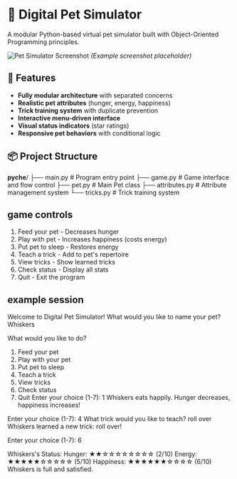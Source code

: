 # 🐾 Digital Pet Simulator 

A modular Python-based virtual pet simulator built with Object-Oriented Programming principles.

![Pet Simulator Screenshot](screenshot.png) *(Example screenshot placeholder)*

## 🌟 Features

- **Fully modular architecture** with separated concerns
- **Realistic pet attributes** (hunger, energy, happiness)
- **Trick training system** with duplicate prevention
- **Interactive menu-driven interface**
- **Visual status indicators** (star ratings)
- **Responsive pet behaviors** with conditional logic

## 📦 Project Structure
__pyche__/
├── main.py # Program entry point
├── game.py # Game interface and flow control
├── pet.py # Main Pet class
├── attributes.py # Attribute management system
└── tricks.py # Trick training system
## game controls
1. Feed your pet      - Decreases hunger
2. Play with pet      - Increases happiness (costs energy)
3. Put pet to sleep   - Restores energy
4. Teach a trick      - Add to pet's repertoire
5. View tricks        - Show learned tricks
6. Check status       - Display all stats
7. Quit               - Exit the program
## example session 
Welcome to Digital Pet Simulator!
What would you like to name your pet? Whiskers

What would you like to do?
1. Feed your pet
2. Play with your pet
3. Put pet to sleep
4. Teach a trick
5. View tricks
6. Check status
7. Quit
Enter your choice (1-7): 1
Whiskers eats happily. Hunger decreases, happiness increases!

Enter your choice (1-7): 4
What trick would you like to teach? roll over
Whiskers learned a new trick: roll over!

Enter your choice (1-7): 6

Whiskers's Status:
Hunger: ★★☆☆☆☆☆☆☆☆ (2/10)
Energy: ★★★★★☆☆☆☆☆ (5/10)
Happiness: ★★★★★★☆☆☆☆ (6/10)
Whiskers is full and satisfied.
